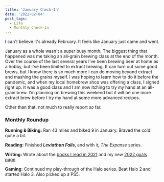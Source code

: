 ```yaml
---
title: 'January Check-In'
date: '2022-02-04'
post_tags:
  - Life
  - Monthly Check-In
---
```


I can't believe it's already February. It feels like January just came and went.
<!-- excerpt -->

January as a whole wasn't a super busy month. The biggest thing that happened was me taking an all-grain brewing class at the end of the month. Over the course of the last several years I've been brewing beer at home as a hobby, but I've been limited to extract brewing. It can turn out some good brews, but I know there is so much more I can do moving beyond extract and mashing the grains myself. I was hoping to learn how to do it before the pandemic, and when my local homebrew shop was offering a class, I signed right up. It was a good class and I am now itching to try my hand at an all-grain brew. I’m planning on brewing this weekend but it will be one more extract brew before I try my hand at some more advanced recipes.

Other than that, not much to really report so far.

### **Monthly Roundup**

**Running & Biking:** Ran 43 miles and biked 9 in January. Braved the cold quite a bit.

**Reading:** Finished **_Leviathan Falls_**, and with it, _The Expanse_ series.

**Writing:** Wrote about the [books I read in 2021](https://kpwags.com/posts/2022/01/19/books-i-read-in-2021) and my new [2022 goals page](https://kpwags.com/posts/2022/01/25/tracking-my-2022-goals).

**Gaming:** Continued my play-through of the Halo series. Beat Halo 2 and started Halo 3. Also picked up a PS5.
